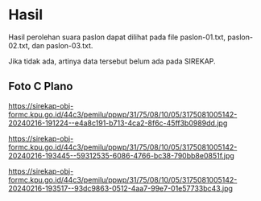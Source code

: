 # Hasil

Hasil perolehan suara paslon dapat dilihat pada file paslon-01.txt, paslon-02.txt, dan paslon-03.txt.

Jika tidak ada, artinya data tersebut belum ada pada SIREKAP.

## Foto C Plano

https://sirekap-obj-formc.kpu.go.id/44c3/pemilu/ppwp/31/75/08/10/05/3175081005142-20240216-191224--e4a8c191-b713-4ca2-8f6c-45ff3b0989dd.jpg

https://sirekap-obj-formc.kpu.go.id/44c3/pemilu/ppwp/31/75/08/10/05/3175081005142-20240216-193445--59312535-6086-4766-bc38-790bb8e0851f.jpg

https://sirekap-obj-formc.kpu.go.id/44c3/pemilu/ppwp/31/75/08/10/05/3175081005142-20240216-193517--93dc9863-0512-4aa7-99e7-01e57733bc43.jpg
